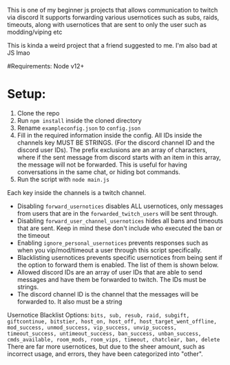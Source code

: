 This is one of my beginner js projects that allows communication to twitch via discord
It supports forwarding various usernotices such as subs, raids, timeouts, along with usernotices that are sent to only the user such as modding/viping etc

This is kinda a weird project that a friend suggested to me. I'm also bad at JS lmao

#Requirements:
Node v12+

# Setup:
1. Clone the repo
2. Run `npm install` inside the cloned directory
3. Rename `exampleconfig.json` to `config.json`
4. Fill in the required information inside the config. All IDs inside the channels key MUST BE STRINGS. (For the discord channel ID and the discord user IDs). The prefix exclusions are an array of characters, where if the sent message from discord starts with an item in this array, the message will not be forwarded. This is useful for having conversations in the same chat, or hiding bot commands.
5. Run the script with `node main.js`

Each key inside the channels is a twitch channel.
* Disabling `forward_usernotices` disables ALL usernotices, only messages from users that are in the `forwarded_twitch_users` will be sent through.
* Disabling `forward_user_channel_usernotices` hides all bans and timeouts that are sent. Keep in mind these don't include who executed the ban or the timeout
* Enabling `ignore_personal_usernotices` prevents responses such as when you vip/mod/timeout a user through this script specifically.
* Blacklisting usernotices prevents specific usernotices from being sent if the option to forward them is enabled. The list of them is shown below.
* Allowed discord IDs are an array of user IDs that are able to send messages and have them be forwarded to twitch. The IDs must be strings.
* The discord channel ID is the channel that the messages will be forwarded to. It also must be a string

Usernotice Blacklist Options: `bits, sub, resub, raid, subgift, giftcontinue, bitstier, host_on, host_off, host_target_went_offline, mod_success, unmod_success, vip_success, unvip_success, timeout_success, untimeout_success, ban_success, unban_success, cmds_available, room_mods, room_vips, timeout, chatclear, ban, delete`
There are far more usernotices, but due to the sheer amount, such as incorrect usage, and errors, they have been categorized into "other".
